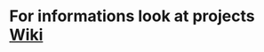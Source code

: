 # For informations look at projects [Wiki](https://github.com/N0b06y/Processing-Simulation/wiki/Spring-Mass-Simulation)
